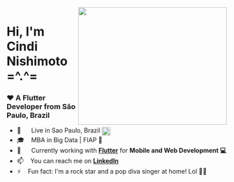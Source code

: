 <img align="right" width="340" height="270" src="https://i.pinimg.com/originals/48/71/a0/4871a06594edd9e5e1bb5f0fab7e362a.gif">

<h1 align="left">Hi, I'm Cindi Nishimoto =^.^= </h1>
<h3 align="left">❤️ A Flutter Developer from São Paulo, Brazil </h3>

  - 📍  &nbsp;&nbsp;&nbsp;&nbsp; Live in Sao Paulo, Brazil <img align="center" src="https://user-images.githubusercontent.com/45148915/150196899-7ec7aadb-d28c-4aa8-abf1-44a81b82fb0d.png" width="20"  height="20" />
  - 🎓 &nbsp;&nbsp; MBA in Big Data | FIAP 🎲
  - 📱  &nbsp;&nbsp;&nbsp;&nbsp; Currently working with **[Flutter](https://flutter.dev/)** for **Mobile and Web Development 💻**
  - 📫 &nbsp;&nbsp; You can reach me on **[LinkedIn](https://www.linkedin.com/in/cindinishimoto)**
  - ⚡ &nbsp;&nbsp; Fun fact: I'm a rock star and a pop diva singer at home! Lol 🎤✨


